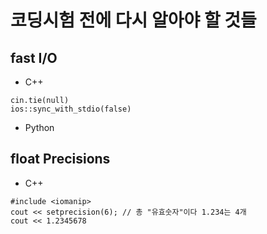 # 코딩시험 전에 다시 알아야 할 것들

## fast I/O
* C++
```
cin.tie(null)
ios::sync_with_stdio(false)
```
* Python

## float Precisions
* C++
```
#include <iomanip>
cout << setprecision(6); // 총 "유효숫자"이다 1.234는 4개
cout << 1.2345678
```
